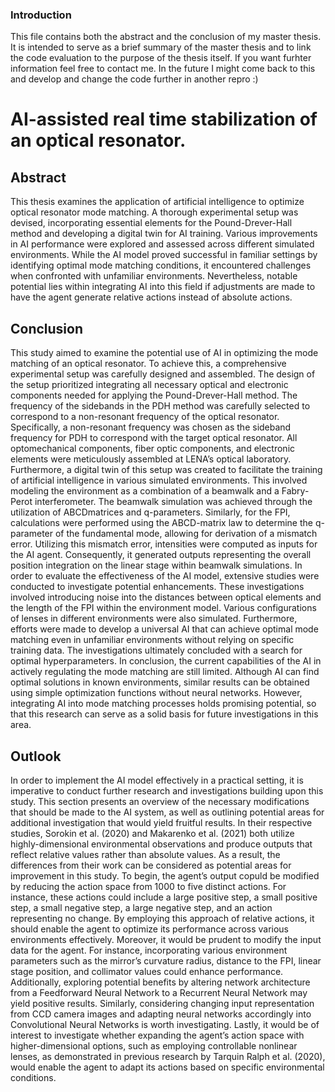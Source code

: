 ### Introduction

This file contains both the abstract and the conclusion of my master thesis. It is intended to serve as a brief summary of the master thesis and to link the code evaluation to the purpose of the thesis itself.
If you want furhter information feel free to contact me.
In the future I might come back to this and develop and change the code further in another repro :)


# AI-assisted real time stabilization of an optical resonator.

## Abstract
This thesis examines the application of artificial intelligence to optimize optical resonator mode matching. 
A thorough experimental setup was devised, incorporating essential elements for the Pound-Drever-Hall method and developing a digital twin for AI training. 
Various improvements in AI performance were explored and assessed across different simulated environments. 
While the AI model proved successful in familiar settings by identifying optimal mode matching conditions, it encountered challenges when confronted with unfamiliar environments.
Nevertheless, notable potential lies within integrating AI into this field if adjustments are made to have the agent generate relative actions instead of absolute actions.

## Conclusion
This study aimed to examine the potential use of AI in optimizing the mode
matching of an optical resonator. To achieve this, a comprehensive experimental
setup was carefully designed and assembled. The design of the setup prioritized
integrating all necessary optical and electronic components needed for applying
the Pound-Drever-Hall method. The frequency of the sidebands in the
PDH method was carefully selected to correspond to a non-resonant frequency
of the optical resonator. Specifically, a non-resonant frequency was chosen as the
sideband frequency for PDH to correspond with the target optical resonator. All
optomechanical components, fiber optic components, and electronic elements
were meticulously assembled at LENA’s optical laboratory.
Furthermore, a digital twin of this setup was created to facilitate the training of
artificial intelligence in various simulated environments. This involved modeling
the environment as a combination of a beamwalk and a Fabry-Perot interferometer.
The beamwalk simulation was achieved through the utilization of ABCDmatrices
and q-parameters. Similarly, for the FPI, calculations were performed
using the ABCD-matrix law to determine the q-parameter of the fundamental
mode, allowing for derivation of a mismatch error. Utilizing this mismatch error,
intensities were computed as inputs for the AI agent. Consequently, it generated
outputs representing the overall position integration on the linear stage within
beamwalk simulations.
In order to evaluate the effectiveness of the AI model, extensive studies were
conducted to investigate potential enhancements. These investigations involved
introducing noise into the distances between optical elements and the length of
the FPI within the environment model. Various configurations of lenses in different
environments were also simulated. Furthermore, efforts were made to develop
a universal AI that can achieve optimal mode matching even in unfamiliar environments
without relying on specific training data. The investigations ultimately
concluded with a search for optimal hyperparameters.
In conclusion, the current capabilities of the AI in actively regulating the mode
matching are still limited. Although AI can find optimal solutions in known environments,
similar results can be obtained using simple optimization functions
without neural networks. However, integrating AI into mode matching processes
holds promising potential, so that this research can serve as a solid basis for future
investigations in this area.

## Outlook
In order to implement the AI model effectively in a practical setting, it is imperative
to conduct further research and investigations building upon this study. This
section presents an overview of the necessary modifications that should be made
to the AI system, as well as outlining potential areas for additional investigation
that would yield fruitful results.
In their respective studies, Sorokin et al. (2020) and Makarenko et al. (2021) both
utilize highly-dimensional environmental observations and produce outputs that
reflect relative values rather than absolute values. As a result, the differences from
their work can be considered as potential areas for improvement in this study. To
begin, the agent’s output copuld be modified by reducing the action space from
1000 to five distinct actions. For instance, these actions could include a large positive
step, a small positive step, a small negative step, a large negative step, and an
action representing no change. By employing this approach of relative actions, it
should enable the agent to optimize its performance across various environments
effectively.
Moreover, it would be prudent to modify the input data for the agent. For instance,
incorporating various environment parameters such as the mirror’s curvature
radius, distance to the FPI, linear stage position, and collimator values could
enhance performance. Additionally, exploring potential benefits by altering network
architecture from a Feedforward Neural Network to a Recurrent Neural Network
may yield positive results. Similarly, considering changing input representation
from CCD camera images and adapting neural networks accordingly into
Convolutional Neural Networks is worth investigating.
Lastly, it would be of interest to investigate whether expanding the agent’s action
space with higher-dimensional options, such as employing controllable nonlinear
lenses, as demonstrated in previous research by Tarquin Ralph et al. (2020),
would enable the agent to adapt its actions based on specific environmental conditions.
